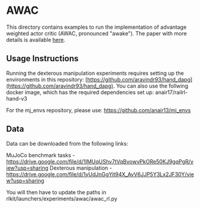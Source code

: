 # AWAC

This directory contains examples to run the implementation of advantage
weighted actor critic (AWAC, pronounced "awake"). The paper with more details
is available [here](https://arxiv.org/abs/2006.09359).

## Usage Instructions

Running the dexterous manipulation experiments requires setting up the
environments in this repository:
[https://github.com/aravindr93/hand_dapg](https://github.com/aravindr93/hand_dapg).
You can also use the follwing docker image, which has the required dependencies
set up: anair17/railrl-hand-v3

For the mj_envs repository, please use:
https://github.com/anair13/mj_envs

## Data

Data can be downloaded from the following links:

MuJoCo benchmark tasks - https://drive.google.com/file/d/1IMUqUShv7tVqBvowvPkORe50KJ9gqPgR/view?usp=sharing
Dexterous manipulation - https://drive.google.com/file/d/1yUdJnGgYit94X_AvV6JJP5Y3Lx2JF30Y/view?usp=sharing

You will then have to update the paths in rlkit/launchers/experiments/awac/awac_rl.py
